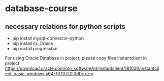 # database-course

## necessary relations for python scripts
<ul>
<li>pip install mysql-connector-python</li>
<li>pip install cx_Oracle</li>
<li>pip install progressbar</li>
</ul>

For using Oracle Database in project, please copy files instantclient in project https://download.oracle.com/otn_software/nt/instantclient/191000/instantclient-basic-windows.x64-19.10.0.0.0dbru.zip